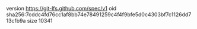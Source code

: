 version https://git-lfs.github.com/spec/v1
oid sha256:7cddc4fd76cc1af8bb74e78491259c4f4f9bfe5d0c4303bf7c1126dd713cfb9a
size 10341
